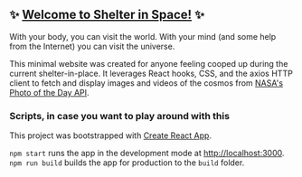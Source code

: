 ## :sparkles: [Welcome to Shelter in Space!](https://shelter-in-space.netlify.app/) :sparkles:

With your body, you can visit the world. With your mind (and some help from the Internet) you can visit the universe. 

This minimal website was created for anyone feeling cooped up during the current shelter-in-place. It leverages React hooks, CSS, and the axios HTTP client to fetch and display images and videos of the cosmos from [NASA's Photo of the Day API](https://api.nasa.gov/#apod). 

### Scripts, in case you want to play around with this

This project was bootstrapped with [Create React App](https://github.com/facebook/create-react-app). 

`npm start` runs the app in the development mode at [http://localhost:3000](http://localhost:3000).
`npm run build` builds the app for production to the `build` folder.



